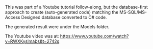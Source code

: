 This was part of a Youtube tutorial follow-along, but 
the database-first approach to create (auto-generated code) 
matching the MS-SQL/MS-Access Designed database converted to C# code.

The generated result were under the Models folder.

The Youtube video was at: https://www.youtube.com/watch?v=RWXKysImabs&t=2742s
